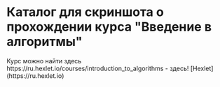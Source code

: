 <h1> Каталог для скриншота о прохождении курса "Введение в алгоритмы"</h1>
Курс можно найти здесь https://ru.hexlet.io/courses/introduction_to_algorithms - здесь! [Hexlet] (https://ru.hexlet.io)
